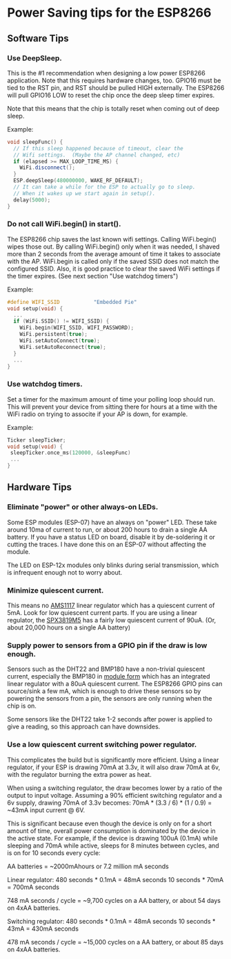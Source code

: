 # Power Saving tips for the ESP8266

## Software Tips

### Use DeepSleep.

This is the #1 recommendation when designing a low power ESP8266 application.
Note that this requires hardware changes, too.  GPIO16 must be tied to the RST
pin, and RST should be pulled HIGH externally.  The ESP8266 will pull GPIO16
LOW to reset the chip once the deep sleep timer expires.

Note that this means that the chip is totally reset when coming out of deep
sleep.

Example:
```C++
void sleepFunc() {
  // If this sleep happened because of timeout, clear the
  // Wifi settings.  (Maybe the AP channel changed, etc)
  if (elapsed >= MAX_LOOP_TIME_MS) {
    WiFi.disconnect();
  }
  ESP.deepSleep(480000000, WAKE_RF_DEFAULT);
  // It can take a while for the ESP to actually go to sleep.
  // When it wakes up we start again in setup().
  delay(5000);
}
```

### Do not call WiFi.begin() in start().

The ESP8266 chip saves the last known wifi settings.  Calling WiFi.begin()
wipes those out.  By calling WiFi.begin() only when it was needed, I shaved
more than 2 seconds from the average amount of time it takes to associate with
the AP.  WiFi.begin is called only if the saved SSID does not match the
configured SSID.  Also, it is good practice to clear the saved WiFi settings if
the timer expires.  (See next section "Use watchdog timers")

Example:
```C++
#define WIFI_SSID           "Embedded Pie"
void setup(void) {
  ...
  if (WiFi.SSID() != WIFI_SSID) {
    WiFi.begin(WIFI_SSID, WIFI_PASSWORD);
    WiFi.persistent(true);
    WiFi.setAutoConnect(true);
    WiFi.setAutoReconnect(true);
  }
  ...
}
```

### Use watchdog timers.

Set a timer for the maximum amount of time your polling loop
should run.  This will prevent your device from sitting there for
hours at a time with the WiFi radio on trying to associte if your
AP is down, for example.

Example:
```C++
Ticker sleepTicker;
void setup(void) {
 sleepTicker.once_ms(120000, &sleepFunc)
 ...
}
```

## Hardware Tips

### Eliminate "power" or other always-on LEDs.

Some ESP modules (ESP-07) have an always on "power" LED.  These take around
10ma of current to run, or about 200 hours to drain a single AA battery.  If
you have a status LED on board, disable it by de-soldering it or cutting the
traces.  I have done this on an ESP-07 without affecting the module.

The LED on ESP-12x modules only blinks during serial transmission,
which is infrequent enough not to worry about.

### Minimize quiescent current.

This means no [AMS1117](http://www.advanced-monolithic.com/pdf/ds1117.pdf)
linear regulator which has a quiescent current of 5mA.  Look for low quiescent
current parts.  If you are using a linear regulator, the
[SPX3819M5](https://www.digikey.com/product-detail/en/exar-corporation/SPX3819M5-L-3-3%2FTR/1016-1873-1-ND/3586590)
has a fairly low quiescent current of 90uA.  (Or, about 20,000 hours on a
single AA battery)

### Supply power to sensors from a GPIO pin if the draw is low enough.

Sensors such as the DHT22 and BMP180 have a non-trivial quiescent current,
especially the BMP180 in
[module form](http://www.electrodragon.com/product/bmp180-barometric-pressure-sensor-board/)
which has an integrated linear regulator with a 80uA quiescent current.  The
ESP8266 GPIO pins can source/sink a few mA, which is enough to drive these
sensors so by powering the sensors from a pin, the sensors are only running
when the chip is on.

Some sensors like the DHT22 take 1-2 seconds after power is applied to give a
reading, so this approach can have downsides.

### Use a low quiescent current switching power regulator.

This complicates the build but is significantly more efficient.  Using a linear
regulator, if your ESP is drawing 70mA at 3.3v, it will also draw 70mA at 6v,
with the regulator burning the extra power as heat.

When using a switching regulator, the draw becomes lower by a ratio of the
output to input voltage.  Assuming a 90% efficient switching regulator and a 6v
supply, drawing 70mA of 3.3v becomes:
70mA * (3.3 / 6) * (1 / 0.9) = ~43mA input current @ 6V.

This is significant because even though the device is only on for a short
amount of time, overall power consumption is dominated by the device in the
active state.  For example, if the device is drawing 100uA (0.1mA) while
sleeping and 70mA while active, sleeps for 8 minutes between cycles, and is on
for 10 seconds every cycle:

AA batteries = ~2000mAhours or 7.2 million mA seconds

Linear regulator:
480 seconds * 0.1mA = 48mA seconds
10 seconds * 70mA = 700mA seconds

748 mA seconds / cycle = ~9,700 cycles on a AA battery, or about
54 days on 4xAA batteries.

Switching regulator:
480 seconds * 0.1mA = 48mA seconds
10 seconds * 43mA = 430mA seconds

478 mA seconds / cycle = ~15,000 cycles on a AA battery, or about
85 days on 4xAA batteries.
